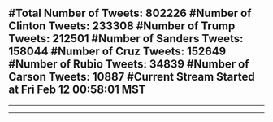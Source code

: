 #Total Number of Tweets: 802226 
#Number of Clinton Tweets: 233308
#Number of Trump Tweets: 212501
#Number of Sanders Tweets: 158044
#Number of Cruz Tweets: 152649
#Number of Rubio Tweets: 34839
#Number of Carson Tweets: 10887
#Current Stream Started at Fri Feb 12 00:58:01 MST
---
---
---
